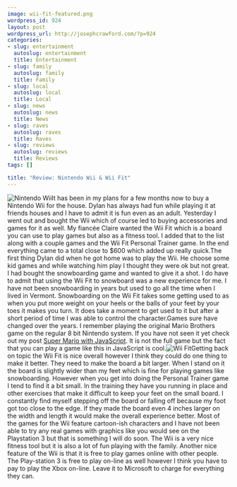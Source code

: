 ```yaml
--- 
image: wii-fit-featured.png
wordpress_id: 924
layout: post
wordpress_url: http://josephcrawford.com/?p=924
categories: 
- slug: entertainment
  autoslug: entertainment
  title: Entertainment
- slug: family
  autoslug: family
  title: Family
- slug: local
  autoslug: local
  title: Local
- slug: news
  autoslug: news
  title: News
- slug: raves
  autoslug: raves
  title: Raves
- slug: reviews
  autoslug: reviews
  title: Reviews
tags: []

title: "Review: Nintendo Wii & Wii Fit"
---
```

![Nintendo Wii](http://josephcrawford.com/wp-content/uploads/2009/06/nintendo_wii_1-150x150.jpg "Nintendo Wii")It has been in my plans for a few months now to buy a Nintendo Wii for the house.  Dylan has always had fun while playing it at friends houses and I have to admit it is fun even as an adult.  Yesterday I went out and bought the Wii which of course led to buying accessories and games for it as well.  My fiancée Claire wanted the Wii Fit which is a board you can use to play games but also as a fitness tool.  I added that to the list along with a couple games and the Wii Fit Personal Trainer game.  In the end everything came to a total close to $600 which added up really quick.The first thing Dylan did when he got home was to play the Wii.  He choose some kid games and while watching him play I thought they were ok but not great.  I had bought the snowboarding game and wanted to give it a shot.  I do have to admit that using the Wii Fit to snowboard was a new experience for me.  I have not been snowboarding in years but used to go all the time when I lived in Vermont.  Snowboarding on the Wii Fit takes some getting used to as when you put more weight on your heels or the balls of your feet by your toes it makes you turn.  It does take a moment to get used to it but after a short period of time I was able to control the character.<!--more-->Games sure have changed over the years.  I remember playing the original Mario Brothers game on the regular 8 bit Nintendo system.  If you have not seen it yet check out my post [Super Mario with JavaScript](http://josephcrawford.com/2008/04/10/super-mario-with-javascript/).  It is not the full game but the fact that you can play a game like this in JavaScript is cool.![Wii Fit](http://josephcrawford.com/wp-content/uploads/2009/06/wii-fit.jpg "Wii Fit")Getting back on topic the Wii Fit is nice overall however I think they could do one thing to make it better.  They need to make the board a bit larger.  When I stand on it the board is slightly wider than my feet which is fine for playing games like snowboarding.  However when you get into doing the Personal Trainer game I tend to find it a bit small.  In the training they have you running in place and other exercises that make it difficult to keep your feet on the small board.  I constantly find myself stepping off the board or falling off because my foot got too close to the edge.  If they made the board even 4 inches larger on the width and length it would make the overall experience better.
Most of the games for the Wii feature cartoon-ish characters and I have not been able to try any real games with graphics like you would see on the Playstation 3 but that is something I will do soon.  The Wii is a very nice fitness tool but it is also a lot of fun playing with the family.  Another nice feature of the Wii is that it is free to play games online with other people.  The Play-station 3 is free to play on-line as well however I think you have to pay to play the Xbox on-line.  Leave it to Microsoft to charge for everything they can.
